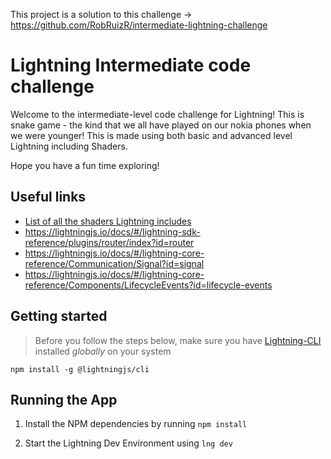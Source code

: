 This project is a solution to this challenge -> https://github.com/RobRuizR/intermediate-lightning-challenge 

# Lightning Intermediate code challenge

Welcome to the intermediate-level code challenge for Lightning! This is snake game - the kind that we all have played on our nokia phones when we were younger! This is made using both basic and advanced level Lightning including Shaders. 

Hope you have a fun time exploring! 
 
## Useful links

- [List of all the shaders Lightning includes](https://github.com/rdkcentral/Lightning/blob/master/src/lightning.mjs#L93)
- https://lightningjs.io/docs/#/lightning-sdk-reference/plugins/router/index?id=router
- https://lightningjs.io/docs/#/lightning-core-reference/Communication/Signal?id=signal
- https://lightningjs.io/docs/#/lightning-core-reference/Components/LifecycleEvents?id=lifecycle-events

## Getting started

> Before you follow the steps below, make sure you have [Lightning-CLI](https://rdkcentral.github.io/Lightning-CLI/#/) installed _globally_ on your system

```
npm install -g @lightningjs/cli
```

## Running the App

1. Install the NPM dependencies by running `npm install`

2. Start the Lightning Dev Environment using `lng dev`
